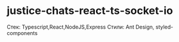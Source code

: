 # justice-chats-react-ts-socket-io

Cтек:
Typescript,React,NodeJS,Express 
Стили: 
Ant Design, styled-components
